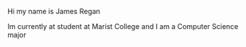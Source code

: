Hi my name is James Regan

Im currently at student at Marist College and I am a Computer Science major
